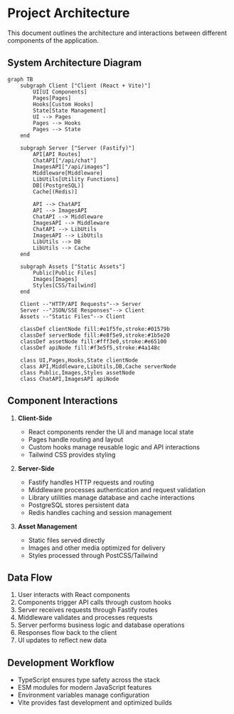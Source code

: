 # Project Architecture

This document outlines the architecture and interactions between different components of the
application.

## System Architecture Diagram

```mermaid
graph TB
    subgraph Client ["Client (React + Vite)"]
        UI[UI Components]
        Pages[Pages]
        Hooks[Custom Hooks]
        State[State Management]
        UI --> Pages
        Pages --> Hooks
        Pages --> State
    end

    subgraph Server ["Server (Fastify)"]
        API[API Routes]
        ChatAPI["/api/chat"]
        ImagesAPI["/api/images"]
        Middleware[Middleware]
        LibUtils[Utility Functions]
        DB[(PostgreSQL)]
        Cache[(Redis)]

        API --> ChatAPI
        API --> ImagesAPI
        ChatAPI --> Middleware
        ImagesAPI --> Middleware
        ChatAPI --> LibUtils
        ImagesAPI --> LibUtils
        LibUtils --> DB
        LibUtils --> Cache
    end

    subgraph Assets ["Static Assets"]
        Public[Public Files]
        Images[Images]
        Styles[CSS/Tailwind]
    end

    Client --"HTTP/API Requests"--> Server
    Server --"JSON/SSE Responses"--> Client
    Assets --"Static Files"--> Client

    classDef clientNode fill:#e1f5fe,stroke:#01579b
    classDef serverNode fill:#e8f5e9,stroke:#1b5e20
    classDef assetNode fill:#fff3e0,stroke:#e65100
    classDef apiNode fill:#f3e5f5,stroke:#4a148c

    class UI,Pages,Hooks,State clientNode
    class API,Middleware,LibUtils,DB,Cache serverNode
    class Public,Images,Styles assetNode
    class ChatAPI,ImagesAPI apiNode
```

## Component Interactions

1. **Client-Side**

   - React components render the UI and manage local state
   - Pages handle routing and layout
   - Custom hooks manage reusable logic and API interactions
   - Tailwind CSS provides styling

2. **Server-Side**

   - Fastify handles HTTP requests and routing
   - Middleware processes authentication and request validation
   - Library utilities manage database and cache interactions
   - PostgreSQL stores persistent data
   - Redis handles caching and session management

3. **Asset Management**
   - Static files served directly
   - Images and other media optimized for delivery
   - Styles processed through PostCSS/Tailwind

## Data Flow

1. User interacts with React components
2. Components trigger API calls through custom hooks
3. Server receives requests through Fastify routes
4. Middleware validates and processes requests
5. Server performs business logic and database operations
6. Responses flow back to the client
7. UI updates to reflect new data

## Development Workflow

- TypeScript ensures type safety across the stack
- ESM modules for modern JavaScript features
- Environment variables manage configuration
- Vite provides fast development and optimized builds
